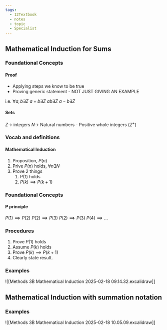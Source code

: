 ```yaml
---
tags:
  - 12Textbook
  - notes
  - topic
  - Specialist
---
```

## Mathematical Induction for Sums
### Foundational Concepts
#### Proof
- Applying steps we know to be true
- Proving generic statement - NOT JUST GIVING AN EXAMPLE

i.e. 
$\forall a, b \exists Z$
$a+b \exists Z$
$ab \exists Z$ 
$a-b \exists Z$ 

#### Sets
$Z\rightarrow$ integers
$N\rightarrow$ Natural numbers - Positive whole integers ($Z^+$)

### Vocab and definitions

#### Mathematical Induction
1. Proposition, $P(n)$
2. Prive $P(n)$ holds, $\forall n \exists N$ 
3. Prove 2 things
	1. P$(1)$ holds
	2. $P(k) \implies P(k+1)$ 

### Foundational Concepts
#### P principle
$P(1) \implies P(2)$
$P(2) \implies P(3)$
$P(2) \implies P(3)$
$P(4) \implies ...$
### Procedures
1. Prove $P(1)$ holds
2. Assume $P(k)$ holds
3. Prove $P(k) \implies P(k+1)$ 
4. Clearly state result. 

### Examples
![[Methods 3B Mathematical Induction 2025-02-18 09.14.32.excalidraw]]


## Mathematical Induction with summation notation

### Examples
![[Methods 3B Mathematical Induction 2025-02-18 10.05.09.excalidraw]]